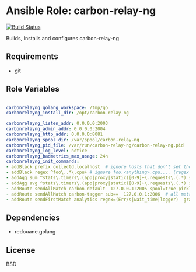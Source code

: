 Ansible Role: carbon-relay-ng
=============================

[![Build Status](https://travis-ci.org/redouane/ansible-role-carbonrelayng.svg?branch=master)](https://travis-ci.org/redouane/ansible-role-carbonrelayng)

Builds, Installs and configures carbon-relay-ng

Requirements
------------

- git

Role Variables
--------------

```yaml

carbonrelayng_golang_workspace: /tmp/go
carbonrelayng_install_dir: /opt/carbon-relay-ng

carbonrelayng_listen_addr: 0.0.0.0:2003
carbonrelayng_admin_addr: 0.0.0.0:2004
carbonrelayng_http_addr: 0.0.0.0:8081
carbonrelayng_spool_dir: /var/spool/carbon-relay-ng
carbonrelayng_pid_file: /var/run/carbon-relay-ng/carbon-relay-ng.pid
carbonrelayng_log_level: notice
carbonrelayng_badmetrics_max_usage: 24h
carbonrelayng_init_commands:
- addBlack prefix collectd.localhost  # ignore hosts that don't set their hostname properly (implicit substring matrch).
- addBlack regex ^foo\..*\.cpu+ # ignore foo.<anything>.cpu.... (regex pattern match) 
- addAgg sum ^stats\.timers\.(app|proxy|static)[0-9]+\.requests\.(.*) stats.timers._sum_$1.requests.$2 10 20
- addAgg avg ^stats\.timers\.(app|proxy|static)[0-9]+\.requests\.(.*) stats.timers._avg_$1.requests.$2 5 10
- addRoute sendAllMatch carbon-default  127.0.0.1:2005 spool=true pickle=false
- addRoute sendAllMatch carbon-tagger sub==  127.0.0.1:2006  # all metrics with '=' in them are metrics2.0 format for tagger
- addRoute sendFirstMatch analytics regex=(Err/s|wait_time|logger)  graphite.prod:2003 prefix=prod. spool=true pickle=true  graphite.staging:2003 prefix=staging. spool=true pickle=true

```

Dependencies
------------

- redouane.golang

License
-------

BSD